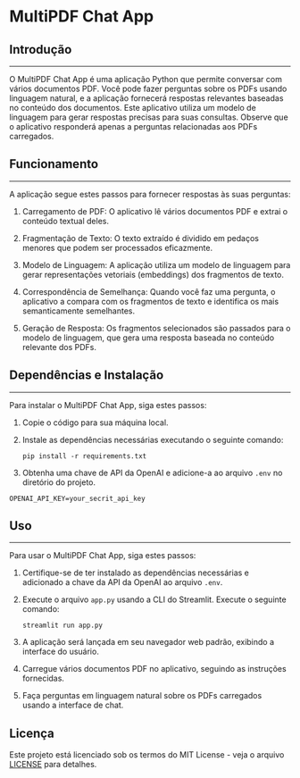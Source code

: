 # MultiPDF Chat App


## Introdução
------------
O MultiPDF Chat App é uma aplicação Python que permite conversar com vários documentos PDF. Você pode fazer perguntas sobre os PDFs usando linguagem natural, e a aplicação fornecerá respostas relevantes baseadas no conteúdo dos documentos. Este aplicativo utiliza um modelo de linguagem para gerar respostas precisas para suas consultas. Observe que o aplicativo responderá apenas a perguntas relacionadas aos PDFs carregados.

## Funcionamento
------------


A aplicação segue estes passos para fornecer respostas às suas perguntas:

1. Carregamento de PDF: O aplicativo lê vários documentos PDF e extrai o conteúdo textual deles.

2. Fragmentação de Texto: O texto extraído é dividido em pedaços menores que podem ser processados eficazmente.

3. Modelo de Linguagem: A aplicação utiliza um modelo de linguagem para gerar representações vetoriais (embeddings) dos fragmentos de texto.

4. Correspondência de Semelhança: Quando você faz uma pergunta, o aplicativo a compara com os fragmentos de texto e identifica os mais semanticamente semelhantes.

5. Geração de Resposta: Os fragmentos selecionados são passados para o modelo de linguagem, que gera uma resposta baseada no conteúdo relevante dos PDFs.

## Dependências e Instalação
----------------------------
Para instalar o MultiPDF Chat App, siga estes passos:

1. Copie o código para sua máquina local.

2. Instale as dependências necessárias executando o seguinte comando:
   ```
   pip install -r requirements.txt
   ```

3. Obtenha uma chave de API da OpenAI e adicione-a ao arquivo `.env` no diretório do projeto.
```commandline
OPENAI_API_KEY=your_secrit_api_key
```

## Uso
-----
Para usar o MultiPDF Chat App, siga estes passos:

1. Certifique-se de ter instalado as dependências necessárias e adicionado a chave da API da OpenAI ao arquivo `.env`.

2. Execute o arquivo `app.py` usando a CLI do Streamlit. Execute o seguinte comando:
   ```
   streamlit run app.py
   ```

3. A aplicação será lançada em seu navegador web padrão, exibindo a interface do usuário.

4. Carregue vários documentos PDF no aplicativo, seguindo as instruções fornecidas.

5. Faça perguntas em linguagem natural sobre os PDFs carregados usando a interface de chat.
## Licença
Este projeto está licenciado sob os termos do MIT License - veja o arquivo [LICENSE](LICENSE) para detalhes.
